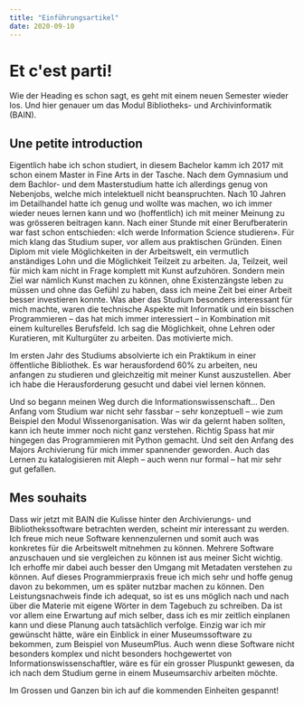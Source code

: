 ```yaml
---
title: "Einführungsartikel"
date: 2020-09-10
---
```


<h1>Et c'est parti!</h1>
Wie der Heading es schon sagt, es geht mit einem neuen Semester wieder los. Und hier genauer um das Modul Bibliotheks- und Archivinformatik (BAIN).
  
<h2>Une petite introduction</h2>
Eigentlich habe ich schon studiert, in diesem Bachelor kamm ich 2017 mit schon einem Master in Fine Arts in der Tasche. Nach dem Gymnasium und dem Bachlor- und dem Masterstudium hatte ich allerdings genug von Nebenjobs, welche mich intelektuell nicht beanspruchten. Nach 10 Jahren im Detailhandel hatte ich genug und wollte was machen, wo ich immer wieder neues lernen kann und wo (hoffentlich) ich mit meiner Meinung zu was grösseren beitragen kann. Nach einer Stunde mit einer Berufberaterin war fast schon entschieden: «Ich werde Information Science studieren». Für mich klang das Studium super, vor allem aus praktischen Gründen. Einen Diplom mit viele Möglichkeiten in der Arbeitswelt, ein vermutlich anständiges Lohn und die Möglichkeit Teilzeit zu arbeiten. Ja, Teilzeit, weil für mich kam nicht in Frage komplett mit Kunst aufzuhören. Sondern mein Ziel war nämlich Kunst machen zu können, ohne Existenzängste leben zu müssen und ohne das Gefühl zu haben, dass ich meine Zeit bei einer Arbeit besser investieren konnte. Was aber das Studium besonders interessant für mich machte, waren die technische Aspekte mit Informatik und ein bisschen Programmieren – das hat mich immer interessiert – in Kombination mit einem kulturelles Berufsfeld. Ich sag die Möglichkeit, ohne Lehren oder Kuratieren, mit Kulturgüter zu arbeiten. Das motivierte mich.

Im ersten Jahr des Studiums absolvierte ich ein Praktikum in einer öffentliche Bibliothek. Es war herausfordend 60% zu arbeiten, neu anfangen zu studieren und gleichzeitig mit meiner Kunst auszustellen. Aber ich habe die Herausforderung gesucht und dabei viel lernen können.

Und so begann meinen Weg durch die Informationswissenschaft...
Den Anfang vom Studium war nicht sehr fassbar – sehr konzeptuell – wie zum Beispiel den Modul Wissenorganisation. Was wir da gelernt haben sollten, kann ich heute immer noch nicht ganz verstehen. Richtig Spass hat mir hingegen das Programmieren mit Python gemacht. Und seit den Anfang des Majors Archivierung für mich immer spannender geworden. Auch das Lernen zu katalogisieren mit Aleph – auch wenn nur formal – hat mir sehr gut gefallen.

<h2>Mes souhaits</h2>
Dass wir jetzt mit BAIN die Kulisse hinter den Archivierungs- und Bibliothekssoftware betrachten werden, scheint mir interessant zu werden. Ich freue mich neue Software kennenzulernen und somit auch was konkretes für die Arbeitswelt mitnehmen zu können. Mehrere Software anzuschauen und sie vergleichen zu können ist aus meiner Sicht wichtig. Ich erhoffe mir dabei auch besser den Umgang mit Metadaten verstehen zu können. Auf dieses Programmierpraxis freue ich mich sehr und hoffe genug davon zu bekommen, um es später nutzbar machen zu können. Den Leistungsnachweis finde ich adequat, so ist es uns möglich nach und nach über die Materie mit eigene Wörter in dem Tagebuch zu schreiben. Da ist vor allem eine Erwartung auf mich selber, dass ich es mir zeitlich einplanen kann und diese Planung auch tatsächlich verfolge.
Einzig war ich mir gewünscht hätte, wäre ein Einblick in einer Museumssoftware zu bekommen, zum Beispiel von MuseumPlus. Auch wenn diese Software nicht besonders komplex und nicht besonders hochgewertet von Informationswissenschaftler, wäre es für ein grosser Pluspunkt gewesen, da ich nach dem Studium gerne in einem Museumsarchiv arbeiten möchte.

Im Grossen und Ganzen bin ich auf die kommenden Einheiten gespannt!
